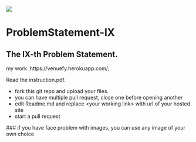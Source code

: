 <span><img src="https://s3.ap-south-1.amazonaws.com/venuefy.images/venuefy-logo.png"></span>

# ProblemStatement-IX

The IX-th Problem Statement.
------
<!-- edit this line below--!>

my work :https://venuefy.herokuapp.com/;
	
<!--edit the line above--!>

<p>
</p>
<p>
Read the instruction.pdf.
<ul>
<li>fork this git repo and upload your files.</li>
<li>you can have multiple pull request, close one before opening another</li>
<li>edit Readme.md and replace &lt;your working link&gt; with url of your hosted site</li>
<li>start a pull request</li>
</ul>
</p>
### if you have face problem with images, you can use any image of your own choice 
